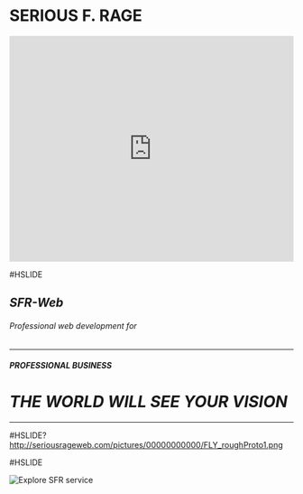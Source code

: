 # **__SERIOUS F. RAGE__**
<iframe scrolling="yes" seamless="seamless" class="inner" width="100%" height="400px" src="https://serious-rage.github.io/" frameborder="0" allowfullscreen></iframe>

#HSLIDE

## *SFR-Web*
###### Professional web development for  	
- - - - - 
#### *__PROFESSIONAL BUSINESS__*	
# **_THE WORLD WILL SEE YOUR VISION_**
- - - - - - - - - - - - -

#HSLIDE?http://seriousrageweb.com/pictures/00000000000/FLY_roughProto1.png


#HSLIDE

![Explore SFR service](http://facebook.github.io/flux/img/flux-simple-f8-diagram-explained-1300w.png)







